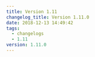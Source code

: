 ```yaml
---
title: Version 1.11
changelog_title: Version 1.11.0
date: 2018-12-13 14:49:42
tags:
  - changelogs
  - 1.11
version: 1.11.0
---
```


<script src="https://gist.github.com/spinnaker-release/195474eb4aefa80673f25889a35a8954.js"/>

